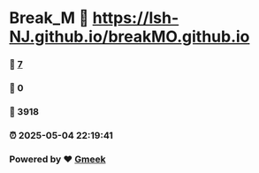 # Break_M :link: https://lsh-NJ.github.io/breakMO.github.io 
### :page_facing_up: [7](https://lsh-NJ.github.io/breakMO.github.io/tag.html) 
### :speech_balloon: 0 
### :hibiscus: 3918 
### :alarm_clock: 2025-05-04 22:19:41 
### Powered by :heart: [Gmeek](https://github.com/Meekdai/Gmeek)
